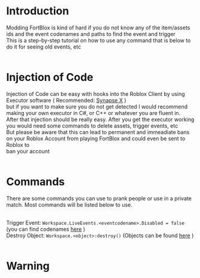 # Introduction
Modding FortBlox is kind of hard if you do not know any of the item/assets ids and the event codenames and paths to find the event and trigger<br>
This is a step-by-step tutorial on how to use any command that is below to do it for seeing old events, etc<br><br>

# Injection of Code
Injection of Code can be easy with hooks into the Roblox Client by using Executor software ( Recommended: [Synapse X](https://synapse-x.co/) )<br>
but if you want to make sure you do not get detected I would recommend making your own executor in C#, or C++ or whatever you are fluent in.<br>
After that injection should be really easy. After you get the executor working you would need some commands to delete assets, trigger events, etc<br>
But please be aware that this can lead to permanent and immeadiate bans on your Roblox Account from playing FortBlox and could even be sent to Roblox to<br> ban your account<br><br>

# Commands
There are some commands you can use to prank people or use in a private match. Most commands will be listed below to use.<br><br>

Trigger Event: `Workspace.LiveEvents.<eventcodename>.Disabled = false` (you can find codenames [here](https://github.com/FortBloxLeaker/Event-Codenames/blob/main/Codenames.md) )<br>
Destroy Object: `Workspace.<object>:destroy()` (Objects can be found [here](https://github.com/FortBloxLeaker/Item-Asset-Codenames/blob/main/codenames.md) )<br><br>

# Warning

